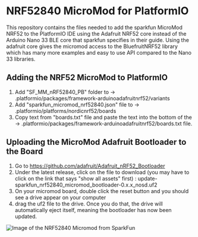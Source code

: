 # NRF52840 MicroMod for PlatformIO

This repository contains the files needed to add the sparkfun MicroMod NRF52 to the PlatformIO IDE using the Adafruit NRF52 core instead of the Arduino Nano 33 BLE core that sparkfun specifies in their guide.
Using the adafruit core gives the micromod access to the BluefruitNRF52 library which has many more examples and easy to use API compared to the Nano 33 libraries.

## Adding the NRF52 MicroMod to PlatformIO
1. Add "SF_MM_nRF52840_PB" folder to -> .platformio/packages/framework-arduinoadafruitnrf52/variants
2. Add "sparkfun_micromod_nrf52840.json" file to -> .platformio/platforms/nordicnrf52/boards
3. Copy text from "boards.txt" file and paste the text into the bottom of the -> .platformio/packages/framework-arduinoadafruitnrf52/boards.txt file.

## Uploading the MicroMod Adafruit Bootloader to the Board
1. Go to https://github.com/adafruit/Adafruit_nRF52_Bootloader
2. Under the latest release, click on the file to download (you may have to click on the link that says "show all assets" first) : update-sparkfun_nrf52840_micromod_bootloader-0.x.x_nosd.uf2
3. On your micromod board, double click the reset button and you should see a drive appear on your computer
4. drag the uf2 file to the drive. Once you do that, the drive will automatically eject itself, meaning the bootloader has now been updated.

![Image of the NRF52840 Micromod from SparkFun]([https://myoctocat.com/assets/images/base-octocat.svg](https://cdn.sparkfun.com/assets/parts/1/5/9/2/1/16984-SparkFun_MicroMod_nRF52840_Processor-04.jpg))


